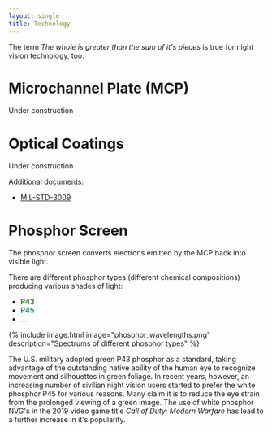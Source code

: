 ```yaml
---
layout: single
title: Technology
---
```


The term *The whole is greater than the sum of it's pieces* is true for night vision technology, too.

# Microchannel Plate (MCP)

Under construction

# Optical Coatings

Under construction

Additional documents:

* [MIL-STD-3009](https://www.appliedavionics.com/pdf/MIL-STD-3009.pdf)

# Phosphor Screen

The phosphor screen converts electrons emitted by the MCP back into visible light.

There are different phosphor types (different chemical compositions) producing various shades of light:

* <div style="font-weight: bold; color: #1b9210">P43</div>
* <div style="font-weight: bold; color: #1e8896">P45</div>
* ...

{% include image.html image="phosphor_wavelengths.png" description="Spectrums of different phosphor types" %}

The U.S. military adopted green P43 phosphor as a standard, taking advantage of the outstanding
native ability of the human eye to recognize movement and silhouettes in green foliage.
In recent years, however, an increasing number of civilian night vision users started to prefer
the white phosphor P45 for various reasons.
Many claim it is to reduce the eye strain from the prolonged viewing of a green image.
The use of white phosphor NVG's in the 2019 video game title *Call of Duty: Modern Warfare*
has lead to a further increase in it's popularity.